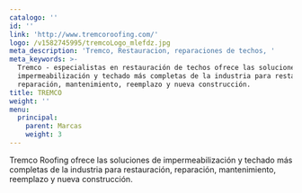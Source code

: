 ```yaml
---
catalogo: ''
id: ''
link: 'http://www.tremcoroofing.com/'
logo: /v1582745995/tremcoLogo_mlefdz.jpg
meta_description: 'Tremco, Restauracion, reparaciones de techos, '
meta_keywords: >-
  Tremco - especialistas en restauración de techos ofrece las soluciones de
  impermeabilización y techado más completas de la industria para restauración,
  reparación, mantenimiento, reemplazo y nueva construcción.
title: TREMCO
weight: ''
menu:
  principal:
    parent: Marcas
    weight: 3
---
```


Tremco Roofing ofrece las soluciones de impermeabilización y techado más completas de la industria para restauración, reparación, mantenimiento, reemplazo y nueva construcción.
